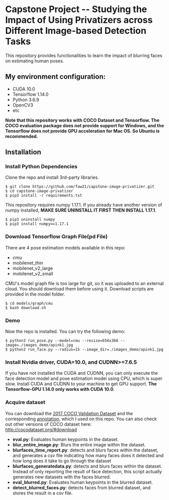 # Capstone Project -- Studying the Impact of Using Privatizers across Different Image-based Detection Tasks

This repository provides functionalities to learn the impact of blurring faces on estimating human poses.

## My environment configuration:
- CUDA 10.0
- Tensorflow 1.14.0
- Python 3.6.9
- OpenCV3
- etc

**Note that this repository works with COCO Dataset and Tensorflow. The COCO evaluation package does not provide support for Windows, and the Tensorflow does not provide GPU acceleration for Mac OS. So Ubuntu is recommended.**

## Installation
### Install Python Dependencies
Clone the repo and install 3rd-party libraries.
```
$ git clone https://github.com/faw21/capstone-image-privatizer.git
$ cd capstone-image-privatizer
$ pip3 install -r requirements.txt
```
This repository requires numpy 1.17.1. If you already have another version of numpy installed, **MAKE SURE UNINSTALL IT FIRST THEN INSTALL 1.17.1**.
```
$ pip3 uninstall numpy
$ pip3 install numpy==1.17.1
```

### Download Tensorflow Graph File(pd File)
There are 4 pose estimation models available in this repo:

- cmu
- mobilenet_thin
- mobilenet_v2_large
- mobilenet_v2_small

CMU's model graph file is too large for git, so it was uploaded to an external cloud. You should download them before using it. Download scripts are provided in the model folder.

```
$ cd models/graph/cmu
$ bash download.sh
```
### Demo
Now the repo is installed. You can try the following demo:
```
$ python3 run_pose.py --model=cmu --resize=656x368 --image=./images_demo/apink1.jpg
$ python3 run_face.py --radius=15 --image_dir=./images_demo/apink1.jpg
```

### Install Nvidia driver, CUDA=10.0, and CUDNN>=7.6.5
If you have not installed the CUDA and CUDNN, you can only execute the face detection model and pose estimation model using CPU, which is super slow. Install CUDA and CUDNN to your machine to get GPU support. **The Tensorflow-GPU 1.14.0 only works with CUDA 10.0**.

### Acquire dataset
You can download the [2017 COCO Validation Dataset](http://images.cocodataset.org/zips/val2017.zip) and the corresponding [annotation](http://images.cocodataset.org/annotations/annotations_trainval2017.zip), which I used on this repo. You can also check out other versions of COCO dataset here: http://cocodataset.org/#download

- **eval.py**: Evaluates human keypoints in the dataset.
- **blur_entire_image.py**: Blurs the entire image within the dataset.
- **blurfaces_time_report.py**: detects and blurs faces within the dataset, and generates a csv file indicating how many faces does it detected and how long does it take to go through the dataset
- **blurfaces_generatedata.py**: detects and blurs faces within the dataset. Instead of only reporting the result of face detection, this script actually generates new datasets with the faces blurred.
- **eval_blurred.py**: Evaluates human keypoints in the blurred dataset.
- **detect_blurred_faces.py**: detects faces from blurred dataset, and stores the result in a csv file.

